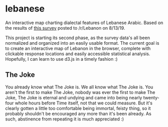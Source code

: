 # lebanese
An interactive map charting dialectal features of Lebanese Arabic. Based on the results of
[this survey](https://forms.gle/U4h1xtSJZ5nnv5Ku7) posted to /r/Lebanon on 8/13/19.

This project is starting its second phase, as the survey data's all been normalized and
organized into an easily usable format. The current goal is to create an interactive map
of Lebanon in the browser, complete with clickable response locations and easily accessible
statistical analysis. Hopefully, I can learn to use d3.js in a timely fashion :)

## The Joke
You already know what The Joke is. We all know what The Joke is. You aren't the first to make The Joke,
nobody was ever the first to make The Joke, The Joke is eternal and undying and came into being nearly
twenty-four whole hours before Time itself, not that we could measure. But it's clearly gotten a little
too comfortable being immortal, feisty thing, so it probably shouldn't be encouraged any more than it's
been already. As such, abstinence from repeating it is much appreciated :)
